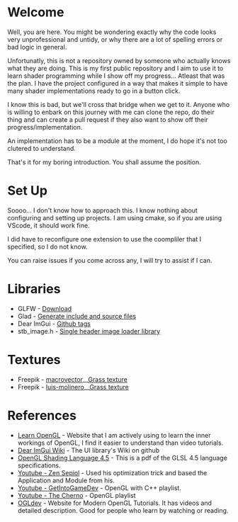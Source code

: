 # Welcome
Well, you are here. You might be wondering exactly why the code looks very unprofessional and untidy, or why there are a lot of spelling errors or bad logic in general.

Unfortunatly, this is not a repository owned by someone who actually knows what they are doing. This is my first public repository and I aim to use it to learn shader programming while I show off my progress... Atleast that was the plan. I have the project configured in a way that makes it simple to have many shader implementations ready to go in a button click.

I know this is bad, but we'll cross that bridge when we get to it. Anyone who is willing to enbark on this journey with me can clone the repo, do their thing and can create a pull request if they also want to show off their progress/implementation.

An implementation has to be a module at the moment, I do hope it's not too clutered to understand.

That's it for my boring introduction. You shall assume the position.

# Set Up
Soooo... I don't know how to approach this. I know nothing about configuring and setting up projects.
I am using cmake, so if you are using VScode, it should work fine.

I did have to reconfigure one extension to use the coompliler that I specified, so I do not know.

You can raise issues if you come across any, I will try to assist if I can.

# Libraries
- GLFW - [Download](https://www.glfw.org/download)
- Glad - [Generate include and source files](https://glad.dav1d.de/)
- Dear ImGui - [Github tags](https://github.com/ocornut/imgui/tags)
- stb_image.h - [Single header image loader library](https://github.com/nothings/stb/blob/master/stb_image.h)

# Textures
- Freepik - [macrovector](https://www.freepik.com/author/macrovector)__[Grass texture](https://www.freepik.com/free-vector/seamless-green-grass-pattern_13187581.htm#query=grass%20texture&position=0&from_view=keyword&track=ais_hybrid&uuid=a7bec154-241f-472b-881b-4c2f5c28fce2)
- Freepik - [luis-molinero](https://www.freepik.com/author/luis-molinero)__[Grass texture](https://www.freepik.com/free-photo/sand-ground-textured_1198415.htm#query=sand%20texture&position=46&from_view=keyword&track=ais_hybrid&uuid=c2b2809b-b8f8-42af-8eb8-d18075a33e36)

# References
- [Learn OpenGL](https://learnopengl.com/) - Website that I am actively using to learn the inner workings of OpenGL, I find it easier to understand than video tutorials.
- [Dear ImGui Wiki](https://github.com/ocornut/imgui/wiki)  - The UI library's Wiki on github
- [OpenGL Shading Language 4.5](https://registry.khronos.org/OpenGL/specs/gl/GLSLangSpec.4.50.pdf) - This is a pdf of the GLSL 4.5 language specifications.
- [Youtube - Zen Sepiol](https://www.youtube.com/watch?v=OYQp0GuoByM) - Used his optimization trick and based the Application and Module from his.
- [Youtube - GetIntoGameDev](https://www.youtube.com/watch?v=4m9RHfdUU_M&list=PLn3eTxaOtL2PHxN8EHf-ktAcN-sGETKfw&pp=iAQB) - OpenGL with C++ playlist.
- [Youtube - The Cherno](https://youtube.com/playlist?list=PLlrATfBNZ98foTJPJ_Ev03o2oq3-GGOS2&si=-ZL1d5Ehv0Pju44g) - OpenGL playlist
- [OGLdev](https://ogldev.org/) - Website for Modern OpenGL Tutorials. It has videos and detailed description. Good for people who learn by watching or reading.
